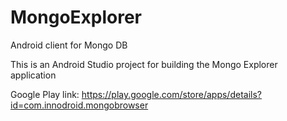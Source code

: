 # MongoExplorer
Android client for Mongo DB

This is an Android Studio project for building the Mongo Explorer application

Google Play link: https://play.google.com/store/apps/details?id=com.innodroid.mongobrowser


